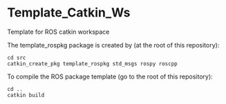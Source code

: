 # Template_Catkin_Ws
Template for ROS catkin workspace

The template_rospkg package is created by (at the root of this repository):
```shell
cd src
catkin_create_pkg template_rospkg std_msgs rospy roscpp
```

To compile the ROS package template (go to the root of this repository):
```shell
cd ..
catkin build
```

